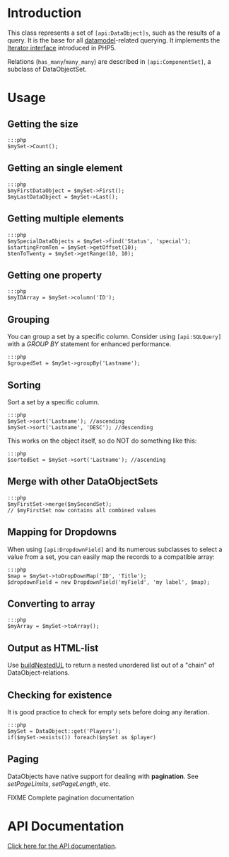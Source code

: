 # Introduction

This class represents a set of `[api:DataObject]s`, such as the results of a query. It is the base for all
[datamodel](/topics/datamodel)-related querying. It implements the [Iterator
interface](http://php.net/manual/en/language.oop5.iterations.php) introduced in PHP5.

Relations (`has_many`/`many_many`) are described in `[api:ComponentSet]`, a subclass of DataObjectSet.

# Usage

## Getting the size

	:::php
	$mySet->Count();

## Getting an single element

	:::php
	$myFirstDataObject = $mySet->First();
	$myLastDataObject = $mySet->Last();


## Getting multiple elements

	:::php
	$mySpecialDataObjects = $mySet->find('Status', 'special');
	$startingFromTen = $mySet->getOffset(10);
	$tenToTwenty = $mySet->getRange(10, 10);


## Getting one property

	:::php
	$myIDArray = $mySet->column('ID');

## Grouping

You can group a set by a specific column. Consider using `[api:SQLQuery]` with a *GROUP BY* statement for enhanced
performance.

	:::php
	$groupedSet = $mySet->groupBy('Lastname');

## Sorting

Sort a set by a specific column. 

	:::php
	$mySet->sort('Lastname'); //ascending
	$mySet->sort('Lastname', 'DESC'); //descending

This works on the object itself, so do NOT do something like this:

	:::php
	$sortedSet = $mySet->sort('Lastname'); //ascending

## Merge with other DataObjectSets

	:::php
	$myFirstSet->merge($mySecondSet);
	// $myFirstSet now contains all combined values


## Mapping for Dropdowns

When using `[api:DropdownField]` and its numerous subclasses to select a value from a set, you can easily map
the records to a compatible array:

	:::php
	$map = $mySet->toDropDownMap('ID', 'Title');
	$dropdownField = new DropdownField('myField', 'my label', $map);


## Converting to array

	:::php
	$myArray = $mySet->toArray();

## Output as HTML-list

Use [buildNestedUL](http://doc.silverstripe.com/assets/classes/default/DataObjectSet.html#buildNestedUL) to return a
nested unordered list out of a "chain" of DataObject-relations.

## Checking for existence

It is good practice to check for empty sets before doing any iteration.

	:::php
	$mySet = DataObject::get('Players');
	if($mySet->exists()) foreach($mySet as $player)

## Paging

DataObjects have native support for dealing with **pagination**.
See *setPageLimits*, *setPageLength*, etc.

FIXME Complete pagination documentation


# API Documentation

[Click here for the API documentation](http://api.silverstripe.org/trunk/sapphire/DataObjectSet.html).
